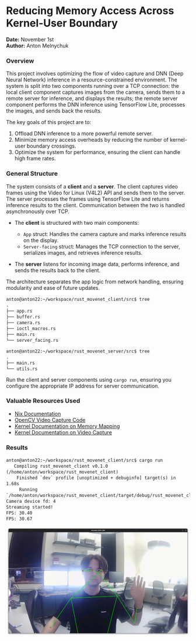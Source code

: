 # Reducing Memory Access Across Kernel-User Boundary

**Date:** November 1st  
**Author:** Anton Melnychuk

### Overview

This project involves optimizing the flow of video capture and DNN (Deep Neural Network) inference in a resource-constrained environment. The system is split into two components running over a TCP connection: the local client component captures images from the camera, sends them to a remote server for inference, and displays the results; the remote server component performs the DNN inference using TensorFlow Lite, processes the images, and sends back the results.

The key goals of this project are to:
1. Offload DNN inference to a more powerful remote server.
2. Minimize memory access overheads by reducing the number of kernel-user boundary crossings.
3. Optimize the system for performance, ensuring the client can handle high frame rates.

### General Structure

The system consists of a **client** and a **server**. The client captures video frames using the Video for Linux (V4L2) API and sends them to the server. The server processes the frames using TensorFlow Lite and returns inference results to the client. Communication between the two is handled asynchronously over TCP.

- The **client** is structured with two main components:
  - `App` struct: Handles the camera capture and marks inference results on the display.
  - `Server-facing` struct: Manages the TCP connection to the server, serializes images, and retrieves inference results.
  
- The **server** listens for incoming image data, performs inference, and sends the results back to the client.

The architecture separates the app logic from network handling, ensuring modularity and ease of future updates.

```
anton@anton22:~/workspace/rust_movenet_client/src$ tree
.
├── app.rs
├── buffer.rs
├── camera.rs
├── ioctl_macros.rs
├── main.rs
└── server_facing.rs
```

```
anton@anton22:~/workspace/rust_movenet_server/src$ tree
.
├── main.rs
└── utils.rs
```

Run the client and server components using `cargo run`, ensuring you configure the appropriate IP address for server communication.

### Valuable Resources Used

- [Nix Documentation](https://docs.rs/nix/latest/nix/sys/ioctl/index.html)
- [OpenCV Video Capture Code](https://github.com/opencv/opencv/blob/67fa8a2f4720404a15da7a723bc048b247c5d227/modules/videoio/src/cap_v4l.cpp)
- [Kernel Documentation on Memory Mapping](https://www.kernel.org/doc/html/v4.9/media/uapi/v4l/mmap.html)
- [Kernel Documentation on Video Capture](https://www.kernel.org/doc/html/v4.9/media/uapi/v4l/capture.c.html)

### Results

```
anton@anton22:~/workspace/rust_movenet_client/src$ cargo run
   Compiling rust_movenet_client v0.1.0 (/home/anton/workspace/rust_movenet_client)
    Finished `dev` profile [unoptimized + debuginfo] target(s) in 1.68s
     Running `/home/anton/workspace/rust_movenet_client/target/debug/rust_movenet_client`
Camera device fd: 4
Streaming started!
FPS: 30.40
FPS: 30.67
```

![PROOF Part3](./PROOF.png)
